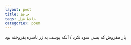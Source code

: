 ```yaml
---
layout: post
title: حافظ
tags: حافظ غزل
categories: poem
---
```


یار مفروش که بسی سود نکرد / آنکه یوسف به زر ناسره بفروخته بود